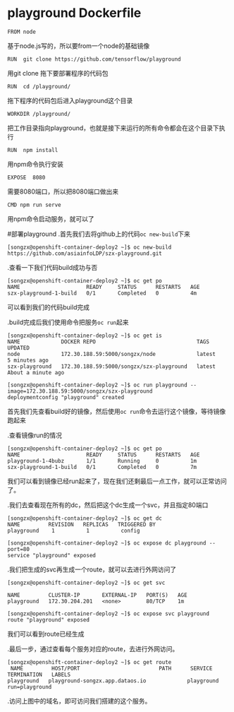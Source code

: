 # playground  Dockerfile

    FROM node                                                      

基于node.js写的，所以要from一个node的基础镜像

    RUN  git clone https://github.com/tensorflow/playground       

用git clone 拖下要部署程序的代码包

    RUN  cd /playground/

拖下程序的代码包后进入playground这个目录

    WORKDIR /playground/

把工作目录指向playground，也就是接下来运行的所有命令都会在这个目录下执行

    RUN  npm install

用npm命令执行安装  

    EXPOSE  8080 

需要8080端口，所以把8080端口做出来   

    CMD npm run serve

用npm命令启动服务，就可以了 




#部署playground
.首先我们去将github上的代码`oc new-build`下来

    [songzx@openshift-container-deploy2 ~]$ oc new-build https://github.com/asiainfoLDP/szx-playground.git


.查看一下我们代码build成功与否

    [songzx@openshift-container-deploy2 ~]$ oc get po
    NAME                     READY     STATUS      RESTARTS   AGE
    szx-playground-1-build   0/1       Completed   0          4m

可以看到我们的代码build完成


.build完成后我们使用命令把服务`oc run`起来

    [songzx@openshift-container-deploy2 ~]$ oc get is
    NAME             DOCKER REPO                                TAGS      UPDATED
    node             172.30.188.59:5000/songzx/node             latest    5 minutes ago
    szx-playground   172.30.188.59:5000/songzx/szx-playground   latest    About a minute ago

    [songzx@openshift-container-deploy2 ~]$ oc run playground --image=172.30.188.59:5000/songzx/szx-playground
    deploymentconfig "playground" created


首先我们先查看build好的镜像，然后使用`oc run`命令去运行这个镜像，等待镜像跑起来



.查看镜像run的情况

    [songzx@openshift-container-deploy2 ~]$ oc get po
    NAME                     READY     STATUS      RESTARTS   AGE
    playground-1-4bubz       1/1       Running     0          1m
    szx-playground-1-build   0/1       Completed   0          7m


我们可以看到镜像已经run起来了，现在我们还剩最后一点工作，就可以正常访问了。





.我们去查看现在所有的dc，然后把这个dc生成一个svc，并且指定80端口

    [songzx@openshift-container-deploy2 ~]$ oc get dc
    NAME         REVISION   REPLICAS   TRIGGERED BY
    playground    1          1          config

    [songzx@openshift-container-deploy2 ~]$ oc expose dc playground --port=80
    service "playground" exposed




.我们把生成的svc再生成一个route，就可以去进行外网访问了

    [songzx@openshift-container-deploy2 ~]$ oc get svc

    NAME         CLUSTER-IP       EXTERNAL-IP   PORT(S)   AGE
    playground   172.30.204.201   <none>        80/TCP    1m

    [songzx@openshift-container-deploy2 ~]$ oc expose svc playground
    route "playground" exposed

我们可以看到route已经生成







.最后一步，通过查看每个服务对应的route，去进行外网访问。

    [songzx@openshift-container-deploy2 ~]$ oc get route 
     NAME         HOST/PORT                         PATH      SERVICE      TERMINATION   LABELS
    playground   playground-songzx.app.dataos.io             playground                 run=playground








.访问上图中的域名，即可访问我们搭建的这个服务。


